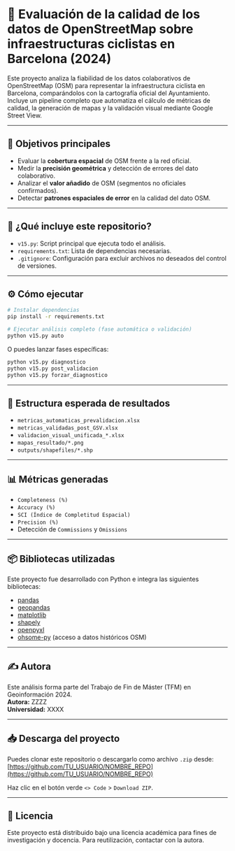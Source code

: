 # 🚴 Evaluación de la calidad de los datos de OpenStreetMap sobre infraestructuras ciclistas en Barcelona (2024)

Este proyecto analiza la fiabilidad de los datos colaborativos de OpenStreetMap (OSM) para representar la infraestructura ciclista en Barcelona, comparándolos con la cartografía oficial del Ayuntamiento. Incluye un pipeline completo que automatiza el cálculo de métricas de calidad, la generación de mapas y la validación visual mediante Google Street View.

---

## 📌 Objetivos principales

- Evaluar la **cobertura espacial** de OSM frente a la red oficial.
- Medir la **precisión geométrica** y detección de errores del dato colaborativo.
- Analizar el **valor añadido** de OSM (segmentos no oficiales confirmados).
- Detectar **patrones espaciales de error** en la calidad del dato OSM.

---

## 🧰 ¿Qué incluye este repositorio?

- `v15.py`: Script principal que ejecuta todo el análisis.
- `requirements.txt`: Lista de dependencias necesarias.
- `.gitignore`: Configuración para excluir archivos no deseados del control de versiones.

---

## ⚙️ Cómo ejecutar

```bash
# Instalar dependencias
pip install -r requirements.txt

# Ejecutar análisis completo (fase automática o validación)
python v15.py auto
```

O puedes lanzar fases específicas:

```bash
python v15.py diagnostico
python v15.py post_validacion
python v15.py forzar_diagnostico
```

---

## 📂 Estructura esperada de resultados

- `metricas_automaticas_prevalidacion.xlsx`
- `metricas_validadas_post_GSV.xlsx`
- `validacion_visual_unificada_*.xlsx`
- `mapas_resultado/*.png`
- `outputs/shapefiles/*.shp`

---

## 📊 Métricas generadas

- `Completeness (%)`
- `Accuracy (%)`
- `SCI (Índice de Completitud Espacial)`
- `Precision (%)`
- Detección de `Commissions` y `Omissions`

---

## 📦 Bibliotecas utilizadas

Este proyecto fue desarrollado con Python e integra las siguientes bibliotecas:

- [pandas](https://pandas.pydata.org/)
- [geopandas](https://geopandas.org/)
- [matplotlib](https://matplotlib.org/)
- [shapely](https://shapely.readthedocs.io/)
- [openpyxl](https://openpyxl.readthedocs.io/)
- [ohsome-py](https://github.com/GIScience/ohsome-py) (acceso a datos históricos OSM)

---

## ✍️ Autora

Este análisis forma parte del Trabajo de Fin de Máster (TFM) en Geoinformación 2024.  
**Autora:** ZZZZ  
**Universidad:** XXXX

---

## 📥 Descarga del proyecto

Puedes clonar este repositorio o descargarlo como archivo `.zip` desde:  
[https://github.com/TU_USUARIO/NOMBRE_REPO](https://github.com/TU_USUARIO/NOMBRE_REPO)

Haz clic en el botón verde `<> Code` > `Download ZIP`.

---

## 📄 Licencia

Este proyecto está distribuido bajo una licencia académica para fines de investigación y docencia. Para reutilización, contactar con la autora.
